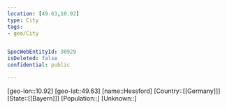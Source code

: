 ```yaml
---
location: [49.63,10.92]
type: City
tags:
- geo/City


SpocWebEntityId: 30929
isDeleted: false
confidential: public

---
```

[geo-lon::10.92]
[geo-lat::49.63]
[name::Hessford]
[Country::[[Germany]]]
[State::[[Bayern]]]
[Population::]
[Unknown::]

